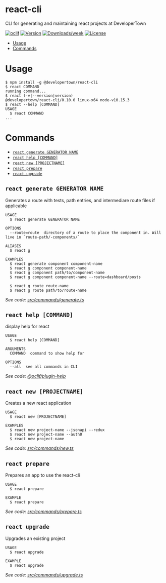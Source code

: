 react-cli
=========

CLI for generating and maintaining react projects at DeveloperTown

[![oclif](https://img.shields.io/badge/cli-oclif-brightgreen.svg)](https://oclif.io)
[![Version](https://img.shields.io/npm/v/react-cli.svg)](https://npmjs.org/package/react-cli)
[![Downloads/week](https://img.shields.io/npm/dw/react-cli.svg)](https://npmjs.org/package/react-cli)
[![License](https://img.shields.io/npm/l/react-cli.svg)](https://github.com/developertown/react-cli/blob/master/package.json)

<!-- toc -->
* [Usage](#usage)
* [Commands](#commands)
<!-- tocstop -->
# Usage
<!-- usage -->
```sh-session
$ npm install -g @developertown/react-cli
$ react COMMAND
running command...
$ react (-v|--version|version)
@developertown/react-cli/0.10.0 linux-x64 node-v10.15.3
$ react --help [COMMAND]
USAGE
  $ react COMMAND
...
```
<!-- usagestop -->
# Commands
<!-- commands -->
* [`react generate GENERATOR NAME`](#react-generate-generator-name)
* [`react help [COMMAND]`](#react-help-command)
* [`react new [PROJECTNAME]`](#react-new-projectname)
* [`react prepare`](#react-prepare)
* [`react upgrade`](#react-upgrade)

## `react generate GENERATOR NAME`

Generates a route with tests, path entries, and intermediare route files if applicable

```
USAGE
  $ react generate GENERATOR NAME

OPTIONS
  --route=route  directory of a route to place the component in. Will live in `route-path/-components/`

ALIASES
  $ react g

EXAMPLES
  $ react generate component component-name
  $ react g component component-name
  $ react g component path/to/component-name
  $ react g component component-name --route=dashboard/posts

  $ react g route route-name
  $ react g route path/to/route-name
```

_See code: [src/commands/generate.ts](https://github.com/developertown/react-cli/blob/v0.10.0/src/commands/generate.ts)_

## `react help [COMMAND]`

display help for react

```
USAGE
  $ react help [COMMAND]

ARGUMENTS
  COMMAND  command to show help for

OPTIONS
  --all  see all commands in CLI
```

_See code: [@oclif/plugin-help](https://github.com/oclif/plugin-help/blob/v2.1.6/src/commands/help.ts)_

## `react new [PROJECTNAME]`

Creates a new react application

```
USAGE
  $ react new [PROJECTNAME]

EXAMPLES
  $ react new project-name --jsonapi --redux
  $ react new project-name --auth0
  $ react new project-name
```

_See code: [src/commands/new.ts](https://github.com/developertown/react-cli/blob/v0.10.0/src/commands/new.ts)_

## `react prepare`

Prepares an app to use the react-cli

```
USAGE
  $ react prepare

EXAMPLE
  $ react prepare
```

_See code: [src/commands/prepare.ts](https://github.com/developertown/react-cli/blob/v0.10.0/src/commands/prepare.ts)_

## `react upgrade`

Upgrades an existing project

```
USAGE
  $ react upgrade

EXAMPLE
  $ react upgrade
```

_See code: [src/commands/upgrade.ts](https://github.com/developertown/react-cli/blob/v0.10.0/src/commands/upgrade.ts)_
<!-- commandsstop -->
